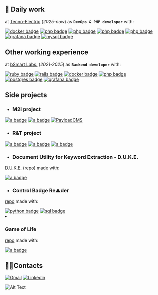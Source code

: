 ## 📌 Daily work
at [Tecno-Electric](https://www.te-srl.it/) (_2025-now_) as **`DevOps & PHP developer`** with:
<div>
  <a href="#"><img src="https://img.shields.io/badge/docker-%230db7ed.svg?style=flat&logo=docker&logoColor=white" alt="docker badge"/></a>
  <a href="#"><img src="https://img.shields.io/badge/Kubernetes-326ce5?style=flat&logo=kubernetes&logoColor=white" alt="php badge"/></a>
  <a href="#"><img src="https://img.shields.io/badge/MySQL-4479A1?style=flat&logo=mysql&logoColor=white" alt="php badge"/></a>
  <a href="#"><img src="https://img.shields.io/badge/git-f14e32?style=flat&logo=git&logoColor=white" alt="php badge"/></a>
  <a href="#"><img src="https://img.shields.io/badge/Github%20Actions-0388a6?style=flat&logo=githubactions&logoColor=white" alt="php badge"/></a>
  <a href="#"><img src="https://img.shields.io/badge/grafana-%23F46800.svg?style=flat&logo=grafana&logoColor=white" alt="grafana badge"/></a>
  <a href="#"><img src="https://img.shields.io/badge/PHP-3776AB?style=flat&logo=php&logoColor=white" alt="mysql badge"/></a>
</div>

## Other working experience
at [bSmart Labs.](https://www.bsmart.it/) (_2021-2025_) as **`Backend developer`** with:
<div>
  <a href="#"><img src="https://img.shields.io/badge/ruby-%23CC342D.svg?style=flat&logo=ruby&logoColor=white" alt="ruby badge"/></a>
  <a href="#"><img src="https://img.shields.io/badge/rails-%23CC0000.svg?style=flat&logo=ruby-on-rails&logoColor=white" alt="rails badge"/></a>
  <a href="#"><img src="https://img.shields.io/badge/docker-%230db7ed.svg?style=flat&logo=docker&logoColor=white" alt="docker badge"/></a>
  <a href="#"><img src="https://img.shields.io/badge/git-f14e32?style=flat&logo=git&logoColor=white" alt="php badge"/></a>
  <a href="#"><img src="https://img.shields.io/badge/postgres-%23316192.svg?style=flat&logo=postgresql&logoColor=white" alt="postgres badge"/></a>
  <a href="#"><img src="https://img.shields.io/badge/grafana-%23F46800.svg?style=flat&logo=grafana&logoColor=white" alt="grafana badge"/></a>
</div>

## Side projects

+ ### M2i project
<div>
  <a href="#"><img src="https://img.shields.io/badge/react-%2320232a.svg?style=flat&logo=react&logoColor=%2361DAFB" alt="a badge"/></a>
  <a href="#"><img src="https://img.shields.io/badge/typescript-%23007ACC.svg?style=flat&logo=typescript&logoColor=white" alt="a badge"/></a>
  <a href="#" disabled><img src="https://shields.io/badge/-Payload%20CMS-black?style=flat&logo=payloadcms&logoColor=white" alt="PayloadCMS"/></a>
</div>

+ ### R&T project
<div>
  <a href="#"><img src="https://img.shields.io/badge/react-%2320232a.svg?style=flat&logo=react&logoColor=%2361DAFB" alt="a badge"/></a>
  <a href="#"><img src="https://img.shields.io/badge/typescript-%23007ACC.svg?style=flat&logo=typescript&logoColor=white" alt="a badge"/></a>
  <a href="#"><img src="https://img.shields.io/badge/Supabase-3ECF8E?style=flat&logo=supabase&logoColor=white" alt="a badge"/></a>
</div>

+ ### Document Utility for Keyword Extraction - D.U.K.E.
[D.U.K.E.](https://gabrielemartire.github.io/DUKE/) ([repo](https://github.com/gabrielemartire/DUKE/tree/main)) made with:
<div>
  <a href="#"><img src="https://img.shields.io/badge/javascript-%23323330.svg?style=flat&logo=javascript&logoColor=%23F7DF1E" alt="a badge"/></a>
</div>

+ ### Control Badge Re▲der
[repo](https://github.com/gabrielemartire/control_badge_reader) made with:
<div>
  <a href="#"><img src="https://img.shields.io/badge/python-3670A0?style=flat&logo=python&logoColor=ffdd54" alt="python badge"/></a>
  <a href="#"><img src="https://img.shields.io/badge/mysql-%2300f.svg?style=flat&logo=mysql&logoColor=white" alt="sql badge"/></a>
  <img src="" alt=""/>
</div

+ ### Game of Life
[repo](https://github.com/gabrielemartire/game_of_life) made with:
<div>
  <a href="#"><img src="https://img.shields.io/badge/ruby-%23CC342D.svg?style=flat&logo=ruby&logoColor=white" alt="a badge"/></a>
</div>

## 🏴‍☠Contacts

<!--  <a src="google.com"> <img src="https://img.shields.io/badge/-MASTODON-%232B90D9?style=for-the-badge&logo=mastodon&logoColor=white" alt="a badge"/> </a>
  <a> <img src="https://img.shields.io/badge/Telegram-2CA5E0?style=for-the-badge&logo=telegram&logoColor=white" alt="a badge"/> </a> -->

[![Gmail](https://img.shields.io/badge/gabriele.martire@gmail.com-D14836?style=for-the-badge&logo=gmail&logoColor=white)](mailto:gabriele.martire@gmail.com)
[![Linkedin](https://img.shields.io/badge/-GabrieleMartire-blue?style=for-the-badge&logo=Linkedin&logoColor=white&link=https://www.linkedin.com/in/gabriele-martire-33429395/)](https://www.linkedin.com/in/gabriele-martire-33429395/)

![Alt Text](https://media.giphy.com/media/FcT1BFYoHwJxu/giphy.gif)
